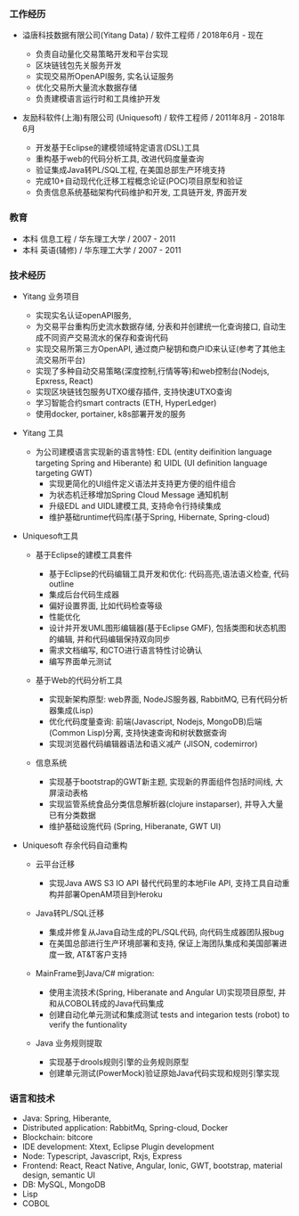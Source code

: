 ### 工作经历
   - 溢唐科技数据有限公司(Yitang Data) / 软件工程师 / 2018年6月 - 现在
      - 负责自动量化交易策略开发和平台实现
      - 区块链钱包先关服务开发
      - 实现交易所OpenAPI服务, 实名认证服务
      - 优化交易所大量流水数据存储
      - 负责建模语言运行时和工具维护开发

   - 友励科软件(上海)有限公司 (Uniquesoft) / 软件工程师 / 2011年8月 - 2018年6月
      - 开发基于Eclipse的建模领域特定语言(DSL)工具 
      - 重构基于web的代码分析工具, 改进代码度量查询 
      - 验证集成Java转PL/SQL工程, 在美国总部生产环境支持
      - 完成10+自动现代化迁移工程概念论证(POC)项目原型和验证 
      - 负责信息系统基础架构代码维护和开发, 工具链开发, 界面开发

### 教育
   - 本科 信息工程 /  华东理工大学 / 2007 - 2011
   - 本科 英语(辅修) / 华东理工大学 / 2007 - 2011

### 技术经历 

   - Yitang 业务项目

      - 实现实名认证openAPI服务, 
      - 为交易平台重构历史流水数据存储, 分表和并创建统一化查询接口, 自动生成不同资产交易流水的保存和查询代码
      - 实现交易所第三方OpenAPI, 通过商户秘钥和商户ID来认证(参考了其他主流交易所平台)
      - 实现了多种自动交易策略(深度控制,行情等等)和web控制台(Nodejs, Epxress, React)
      - 实现区块链钱包服务UTXO缓存插件, 支持快速UTXO查询
      - 学习智能合约smart contracts (ETH, HyperLedger)
      - 使用docker, portainer, k8s部署开发的服务

   - Yitang 工具

      - 为公司建模语言实现新的语言特性: EDL (entity deifinition language targeting Spring and Hiberante) 和 UIDL (UI definition language targeting GWT)
         - 实现更简化的UI组件定义语法并支持更方便的组件组合
         - 为状态机迁移增加Spring Cloud Message 通知机制
         - 升级EDL and UIDL建模工具, 支持命令行持续集成
         - 维护基础runtime代码库(基于Spring, Hibernate, Spring-cloud)


   - Uniquesoft工具

      - 基于Eclipse的建模工具套件
        - 基于Eclipse的代码编辑工具开发和优化: 代码高亮,语法语义检查, 代码outline
        - 集成后台代码生成器
        - 偏好设置界面, 比如代码检查等级
        - 性能优化
        - 设计并开发UML图形编辑器(基于Eclipse GMF), 包括类图和状态机图的编辑, 并和代码编辑保持双向同步
        - 需求文档编写, 和CTO进行语言特性讨论确认
        - 编写界面单元测试

      - 基于Web的代码分析工具
        - 实现新架构原型: web界面, NodeJS服务器, RabbitMQ, 已有代码分析器集成(Lisp)
        - 优化代码度量查询: 前端(Javascript, Nodejs, MongoDB)后端(Common Lisp)分离, 支持快速查询和树状数据查询
        - 实现浏览器代码编辑器语法和语义减产 (JISON, codemirror)

      - 信息系统
        - 实现基于bootstrap的GWT新主题, 实现新的界面组件包括时间线, 大屏滚动表格
        - 实现监管系统食品分类信息解析器(clojure instaparser), 并导入大量已有分类数据
        - 维护基础设施代码 (Spring, Hiberanate, GWT UI)         

   - Uniquesoft 存余代码自动重构

      - 云平台迁移
        - 实现Java AWS S3 IO API 替代代码里的本地File API, 支持工具自动重构并部署OpenAM项目到Heroku 

      - Java转PL/SQL迁移
        - 集成并修复从Java自动生成的PL/SQL代码, 向代码生成器团队报bug
        - 在美国总部进行生产环境部署和支持, 保证上海团队集成和美国部署进度一致, AT&T客户支持

      - MainFrame到Java/C# migration:
        - 使用主流技术(Spring, Hiberanate and Angular UI)实现项目原型, 并和从COBOL转成的Java代码集成
        - 创建自动化单元测试和集成测试 tests and integarion tests (robot) to verify the funtionality

      - Java 业务规则提取 
        - 实现基于drools规则引擎的业务规则原型
        - 创建单元测试(PowerMock)验证原始Java代码实现和规则引擎实现


### 语言和技术
   - Java: Spring, Hiberante, 
   - Distributed application: RabbitMq, Spring-cloud, Docker
   - Blockchain: bitcore
   - IDE development: Xtext, Eclipse Plugin development
   - Node: Typescript, Javascript, Rxjs, Express
   - Frontend: React, React Native, Angular, Ionic, GWT, bootstrap, material design, semantic UI
   - DB: MySQL, MongoDB
   - Lisp
   - COBOL
